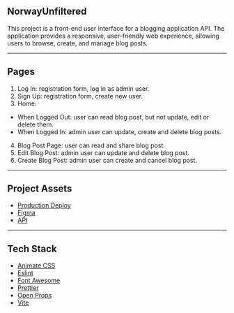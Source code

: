 ## NorwayUnfiltered
This project is a front-end user interface for a blogging application API. 
The application provides a responsive, user-friendly web experience, 
allowing users to browse, create, and manage blog posts.

---

## Pages
 1. Log In: registration form, log in as admin user.
 2. Sign Up: registration form, create new user.
 3. Home:
  - When Logged Out: user can read blog post, but not update, edit or delete them.
  - When Logged In: admin user can update, create and delete blog posts.
 4. Blog Post Page: user can read and share blog post.
 5. Edit Blog Post: admin user can update and delete blog post.
 6. Create Blog Post: admin user can create and cancel blog post.

---

## Project Assets
 - [Production Deploy]()
 - [Figma](https://www.figma.com/design/uYfCE9NLXflBmEqYBSYyhU/NorwayUnfiltered?node-id=1-4&t=2nDjnja7Shg1PS0h-1)
 - [API](https://docs.noroff.dev/docs/v2/blog/posts)

---

## Tech Stack
 - [Animate CSS](https://animate.style/)
 - [Eslint](https://eslint.org/)
 - [Font Awesome](https://fontawesome.com/search)
 - [Prettier](https://prettier.io/)
 - [Open Props](https://open-props.style/)
 - [Vite](https://next.js.org/)
